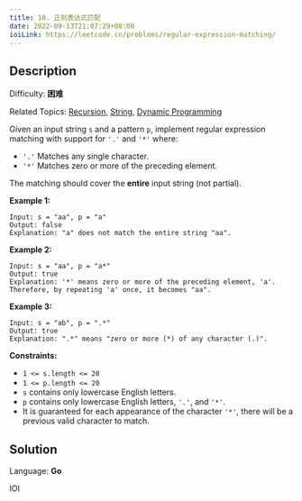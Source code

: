 ```yaml
---
title: 10. 正则表达式匹配
date: 2022-09-13T21:07:29+08:00
ioiLink: https://leetcode.cn/problems/regular-expression-matching/
---
```


## Description

Difficulty: **困难**

Related Topics: [Recursion](https://leetcode.cn/tag/https://leetcode.cn/tag/recursion//), [String](https://leetcode.cn/tag/https://leetcode.cn/tag/string//), [Dynamic Programming](https://leetcode.cn/tag/https://leetcode.cn/tag/dynamic-programming//)


Given an input string `s` and a pattern `p`, implement regular expression matching with support for `'.'` and `'*'` where:

*   `'.'` Matches any single character.​​​​
*   `'*'` Matches zero or more of the preceding element.

The matching should cover the **entire** input string (not partial).

**Example 1:**

```
Input: s = "aa", p = "a"
Output: false
Explanation: "a" does not match the entire string "aa".
```

**Example 2:**

```
Input: s = "aa", p = "a*"
Output: true
Explanation: '*' means zero or more of the preceding element, 'a'. Therefore, by repeating 'a' once, it becomes "aa".
```

**Example 3:**

```
Input: s = "ab", p = ".*"
Output: true
Explanation: ".*" means "zero or more (*) of any character (.)".
```

**Constraints:**

*   `1 <= s.length <= 20`
*   `1 <= p.length <= 20`
*   `s` contains only lowercase English letters.
*   `p` contains only lowercase English letters, `'.'`, and `'*'`.
*   It is guaranteed for each appearance of the character `'*'`, there will be a previous valid character to match.


## Solution

Language: **Go**

IOI
